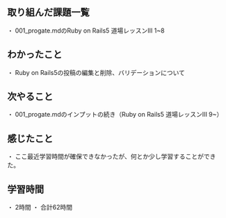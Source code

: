 ## 取り組んだ課題一覧
・ 001_progate.mdのRuby on Rails5 道場レッスンⅢ 1~8
## わかったこと
・ Ruby on Rails5の投稿の編集と削除、バリデーションについて
## 次やること
・ 001_progate.mdのインプットの続き（Ruby on Rails5 道場レッスンⅢ 9~）
## 感じたこと
・ ここ最近学習時間が確保できなかったが、何とか少し学習することができた。
## 学習時間
・ 2時間
・ 合計62時間
